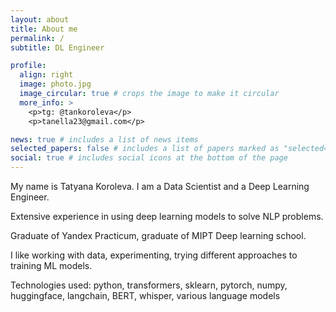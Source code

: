 ```yaml
---
layout: about
title: About me
permalink: /
subtitle: DL Engineer

profile:
  align: right
  image: photo.jpg
  image_circular: true # crops the image to make it circular
  more_info: >
    <p>tg: @tankoroleva</p>
    <p>tanella23@gmail.com</p>

news: true # includes a list of news items
selected_papers: false # includes a list of papers marked as "selected={true}"
social: true # includes social icons at the bottom of the page
---
```


My name is Tatyana Koroleva. I am a Data Scientist and a Deep Learning Engineer.

Extensive experience in using deep learning models to solve NLP problems.

Graduate of Yandex Practicum, graduate of MIPT Deep learning school.

I like working with data, experimenting, trying different approaches to training ML models.

Technologies used: python, transformers, sklearn, pytorch, numpy, huggingface, langchain, BERT, whisper, various language models
